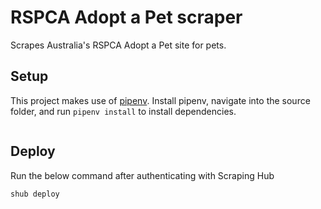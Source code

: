 # RSPCA Adopt a Pet scraper

Scrapes Australia's RSPCA Adopt a Pet site for pets.

## Setup
This project makes use of [pipenv](https://github.com/pypa/pipenv). Install
pipenv, navigate into the source folder, and run `pipenv install` to install
dependencies.

```
```

## Deploy

Run the below command after authenticating with Scraping Hub

```sh
shub deploy
```
